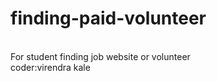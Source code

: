 # finding-paid-volunteer
<br>
For student finding job website or volunteer
<br/>
coder:virendra kale
